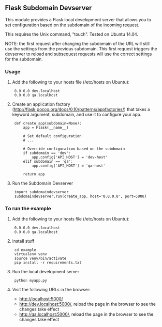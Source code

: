 ## Flask Subdomain Devserver

This module provides a Flask local development server that allows you to
set configuration based on the subdomain of the incoming request.

This requires the Unix command, "touch". Tested on Ubuntu 14.04.

NOTE: the first request after changing the subdomain of the URL will
still use the settings from the previous subdomain. This first request
triggers the devserver to reload and subsequest requests will use the
correct settings for the subdomain.


### Usage

1. Add the following to your hosts file (/etc/hosts on Ubuntu):

        0.0.0.0 dev.localhost
        0.0.0.0 qa.localhost

2. Create an application factory (http://flask.pocoo.org/docs/0.10/patterns/appfactories/)
   that takes a keyword argument, subdomain, and use it to configure your app.

        def create_app(subdomain=None):
            app = Flask(__name__)

            # Set default configuration
            # ...

            # Override configuration based on the subdomain
            if subdomain == 'dev':
                app.config['API_HOST'] = 'dev-host'
            elif subdomain == 'qa':
                app.config['API_HOST'] = 'qa-host'

            return app

3. Run the Subdomain Devserver

        import subdomaindevserver
        subdomaindevserver.run(create_app, host='0.0.0.0', port=5000)


### To run the example

1. Add the following to your hosts file (/etc/hosts on Ubuntu):

        0.0.0.0 dev.localhost
        0.0.0.0 qa.localhost

2. Install stuff

        cd example
        virtualenv venv
        source venv/bin/activate
        pip install -r requirements.txt

3. Run the local development server

        python myapp.py

4. Visit the following URLs in the browser:
   - <http://localhost:5000/>
   - <http://dev.localhost:5000/>, reload the page in the browser to see the changes take effect
   - <http://qa.localhost:5000/>, reload the page in the browser to see the changes take effect
